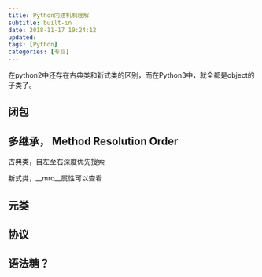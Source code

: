 ```yaml
---
title: Python内建机制理解
subtitle: built-in
date: 2018-11-17 19:24:12
updated:
tags: [Python]
categories: [专业]
---
```


<!--more-->

在python2中还存在古典类和新式类的区别，而在Python3中，就全都是object的子类了。

## 闭包

## 多继承， Method Resolution Order

古典类，自左至右深度优先搜索

新式类，__mro__属性可以查看


## 元类

## 协议

## 语法糖？